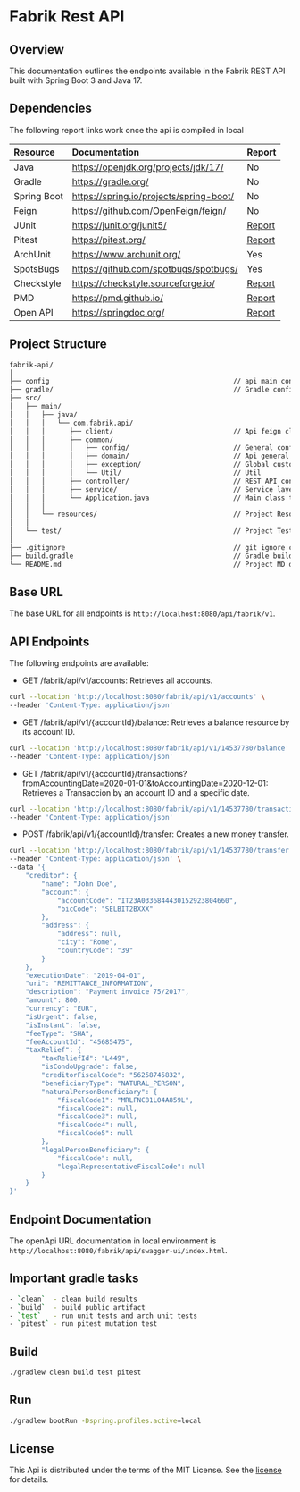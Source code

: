 # Fabrik Rest API

## Overview

This documentation outlines the endpoints available in the Fabrik REST API built with Spring Boot 3 and Java 17.

## Dependencies

The following report links work once the api is compiled in local

| Resource    | Documentation                           | Report                                                           |
|:------------|:----------------------------------------|:-----------------------------------------------------------------|
| Java        | https://openjdk.org/projects/jdk/17/    | No                                                               |
| Gradle      | https://gradle.org/                     | No                                                               |
| Spring Boot | https://spring.io/projects/spring-boot/ | No                                                               | 
| Feign       | https://github.com/OpenFeign/feign/     | No                                                               | 
| JUnit       | https://junit.org/junit5/               | [Report](/build/reports/tests/test/index.html)                   | 
| Pitest      | https://pitest.org/                     | [Report](/build/reports/pitest/index.html)                       | 
| ArchUnit    | https://www.archunit.org/               | Yes                                                              | 
| SpotsBugs   | https://github.com/spotbugs/spotbugs/   | Yes                                                              | 
| Checkstyle  | https://checkstyle.sourceforge.io/      | [Report](/build/reports/checkstyle/main.html)                    | 
| PMD         | https://pmd.github.io/                  | [Report](/build/reports/pmd/main.html)                           | 
| Open API    | https://springdoc.org/                  | [Report](http://localhost:8080/fabrik/api/swagger-ui/index.html) | 


## Project Structure

```sh
fabrik-api/
│
├── config                                              // api main config src
├── gradle/                                             // Gradle configurations file
├── src/
│   ├── main/
│   │   ├── java/
│   │   │   └── com.fabrik.api/
│   │   │      ├── client/                              // Api feign client
│   │   │      ├── common/
│   │   │      │   ├── config/                          // General configurations
│   │   │      │   ├── domain/                          // Api general POJO
│   │   │      │   ├── exception/                       // Global custom exceptions
│   │   │      │   └── Util/                            // Util
│   │   │      ├── controller/                          // REST API controllers
│   │   │      ├── service/                             // Service layer
│   │   │      └── Application.java                     // Main class to run the application
│   │   │
│   │   └── resources/                                  // Project Resources
│   │
│   └── test/                                           // Project Test sources
│
├── .gitignore                                          // git ignore configuration file
├── build.gradle                                        // Gradle build configuration file
└── README.md                                           // Project MD documentation

```

## Base URL

The base URL for all endpoints is `http://localhost:8080/api/fabrik/v1`.

## API Endpoints
The following endpoints are available:

* GET /fabrik/api/v1/accounts: Retrieves all accounts.
```sh
curl --location 'http://localhost:8080/fabrik/api/v1/accounts' \
--header 'Content-Type: application/json'
```
* GET /fabrik/api/v1/{accountId}/balance: Retrieves a balance resource by its account ID.
```sh
curl --location 'http://localhost:8080/fabrik/api/v1/14537780/balance' \
--header 'Content-Type: application/json'
```
* GET /fabrik/api/v1/{accountId}/transactions?fromAccountingDate=2020-01-01&toAccountingDate=2020-12-01: Retrieves a Transaccion by an account ID and a specific date.
```sh
curl --location 'http://localhost:8080/fabrik/api/v1/14537780/transactions?fromAccountingDate=2020-01-01&toAccountingDate=2020-12-01' \
--header 'Content-Type: application/json'
```
* POST /fabrik/api/v1/{accountId}/transfer: Creates a new money transfer.
```sh
curl --location 'http://localhost:8080/fabrik/api/v1/14537780/transfer' \
--header 'Content-Type: application/json' \
--data '{
    "creditor": {
        "name": "John Doe",
        "account": {
            "accountCode": "IT23A0336844430152923804660",
            "bicCode": "SELBIT2BXXX"
        },
        "address": {
            "address": null,
            "city": "Rome",
            "countryCode": "39"
        }
    },
    "executionDate": "2019-04-01",
    "uri": "REMITTANCE_INFORMATION",
    "description": "Payment invoice 75/2017",
    "amount": 800,
    "currency": "EUR",
    "isUrgent": false,
    "isInstant": false,
    "feeType": "SHA",
    "feeAccountId": "45685475",
    "taxRelief": {
        "taxReliefId": "L449",
        "isCondoUpgrade": false,
        "creditorFiscalCode": "56258745832",
        "beneficiaryType": "NATURAL_PERSON",
        "naturalPersonBeneficiary": {
            "fiscalCode1": "MRLFNC81L04A859L",
            "fiscalCode2": null,
            "fiscalCode3": null,
            "fiscalCode4": null,
            "fiscalCode5": null
        },
        "legalPersonBeneficiary": {
            "fiscalCode": null,
            "legalRepresentativeFiscalCode": null
        }
    }
}'
```

## Endpoint Documentation 

The openApi URL documentation in local environment is `http://localhost:8080/fabrik/api/swagger-ui/index.html`.

## Important gradle tasks
```sh
- `clean`  - clean build results
- `build`  - build public artifact
- `test`   - run unit tests and arch unit tests
- `pitest` - run pitest mutation test
```

## Build
```sh
./gradlew clean build test pitest
```

## Run

```sh
./gradlew bootRun -Dspring.profiles.active=local
```

## License
This Api is distributed under the terms of the MIT License. See the [license](license.md) for details.